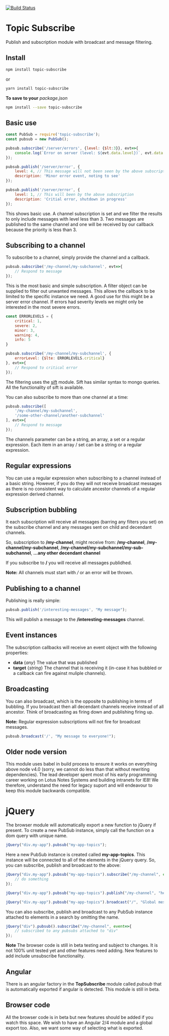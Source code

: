 [![Build Status](https://travis-ci.org/Whitebolt/topic-subscribe.svg?branch=master)](https://travis-ci.org/Whitebolt/topic-subscribe)

# Topic Subscribe
Publish and subscription module with broadcast and message filtering.

## Install

```bash
npm install topic-subscribe
```

or

```bash
yarn install topic-subscribe
```

**To save to your** *package.json*

```bash
npm install --save topic-subscribe
```

## Basic use

```javascript
const PubSub = require('topic-subscribe');
const pubsub = new PubSub();

pubsub.subscribe('/server/errors', {level: {$lt:3}}, evt=>{
    console.log(`Error on server (level: ${evt.data.level})`, evt.data.description);
});

pubsub.publish('/server/error', {
    level: 4, // This message will not been seen by the above subscription.
    description: 'Minor error event, noting to see'
}); 

pubsub.publish('/server/error', {
    level: 1, // This will been by the above subscription
    description: 'Critial error, shutdown in progress'
}); 
```

This shows basic use.  A channel subscription is set and we filter the results to only include messages with level less than 3.  Two messages are published to the same channel and one will be received by our callback because the priority is less than 3.

## Subscribing to a channel

To subscribe to a channel, simply provide the channel and a callback.

```javascript
pubsub.subscribe('/my-channel/my-subchannel', evt=>{
    // Respond to message
});
```

This is the most basic and simple subscription.  A filter object can be supplied to filter out unwanted messages. This allows the callback to be limited to the specific instance we need.  A good use for this might be a server error channel.  If errors had severity levels we might only be interested in the most severe errors.

```javascript
const ERRORLEVELS = {
    critical: 1,
    severe: 2,
    minor: 3,
    warning: 4,
    info: 5
}

pubsub.subscribe('/my-channel/my-subchannel', {
    errorLevel: {$lte: ERRORLEVELS.critical}
}, evt=>{
    // Respond to critical error
});
```

The filtering uses the [sift](https://www.npmjs.com/package/sift) module.  Sift has similar syntax to mongo queries. All the functionality of sift is available.

You can also subscribe to more than one channel at a time:

```javascript
pubsub.subscribe([
    '/my-channel/my-subchannel',
    '/some-other-channel/another-subchannel'
], evt=>{
    // Respond to message
});
```

The channels parameter can be a string, an array, a set or a regular expression. Each item in an array / set can be a string or a regular expression.

## Regular expressions

You can use a regular expression when subscribing to a channel instead of a basic string.  However, if you do they will not receive broadcast messages as there is no consistent way to calculate ancestor channels of a regular expression derived channel.

## Subscription bubbling

It each subscription will receive all messages (barring any filters you set) on the subscribe channel and any messages sent on child and decendant channels.

So, subscription to **/my-channel**, might receive from: 
**/my-channel**,
**/my-channel/my-subchannel**,
**/my-channel/my-subchannel/my-sub-subchannel**, 
**...any other decendant channel**

If you subscribe to **/** you will receive all messages publidhed.

**Note:** All channels must start with */* or an error will be thrown.

## Publishing to a channel

Publishing is really simple:

```javascript
pubsub.publish('/interesting-messages', "My message"); 
```

This will publish a message to the **/interesting-messages** channel.

## Event instances

The subscription callbacks will receive an event object with the following properties:

* **data** {*any*} The value that was published
* **target** {*string*} The channel that is receiving it (in-case it has bubbled or a callback can fire against muliple channels).

## Broadcasting

You can also broadcast, which is the opposite to publishing in terms of bubbling.  If you broadcast then all decendant channels receive instead of all ancestor.  Think of broadcasting as firing down and publishing firing up.

**Note:** Regular expression subscriptions will not fire for broadcast messages.

```javascript
pubsub.broadcast('/', "My message to everyone!"); 
```

## Older node version

This module uses babel in build process to ensure it works on everything above node v4.0 (sorry, we cannot do less than that without rewriting dependencies).  The lead developer spent most of his early programming career working on Lotus Notes Systems and building intranets for IE8! We therefore, understand the need for legacy suport and will endeavour to keep this module backwards compatible.

# jQuery

The browser module will automatically export a new function to jQuery if present.  To create a new PubSub instance, simply call the function on a dom query with unique name.

```javascript
jQuery("div.my-app").pubsub("my-app-topics"); 
```

Here a new PubSub instance is created called **my-app-topics**.  This instance will be connected to all of the elements in the jQuery query.  So, you can subscribe, publish and broadcast to the above:

```javascript
jQuery("div.my-app").pubsub("my-app-topics").subscribe("/my-channel", event=>{
	// do something
}); 

jQuery("div.my-app").pubsub("my-app-topics").publish("/my-channel", "hello"); 

jQuery("div.my-app").pubsub("my-app-topics").broadcast("/", "Global message"); 
```

You can also subscribe, publish and broadcast to any PubSub instance attached to elements in a search by omitting the name.

```javascript
jQuery("div").pubsub().subscribe("/my-channel", event=>{
	// subscribed to any pubsubs attached to "div"
}); 
```

**Note** The browser code is still in beta testing and subject to changes.  It is not 100% unit tested yet and other features need adding.  New features to add include unsubscribe functionality.

## Angular

There is an angular factory in the **TopSubscribe** module called *pubsub* that is automatically exported if angular is detected. This module is still in beta.

## Browser code

All the browser code is in beta but new features should be added if you watch this space.  We wish to have an Angular 2/4 module and a global export too.  Also, we want some way of selecting what is exported.
